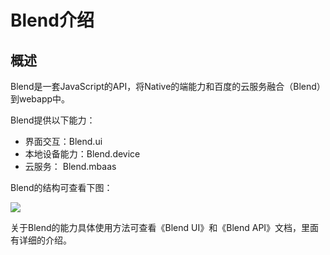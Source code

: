 # Blend介绍

## 概述

Blend是一套JavaScript的API，将Native的端能力和百度的云服务融合（Blend）到webapp中。

Blend提供以下能力：

- 界面交互：Blend.ui
- 本地设备能力：Blend.device
- 云服务： Blend.mbaas


Blend的结构可查看下图：

![](/md/images/blend_flow.png)


关于Blend的能力具体使用方法可查看《Blend UI》和《Blend API》文档，里面有详细的介绍。